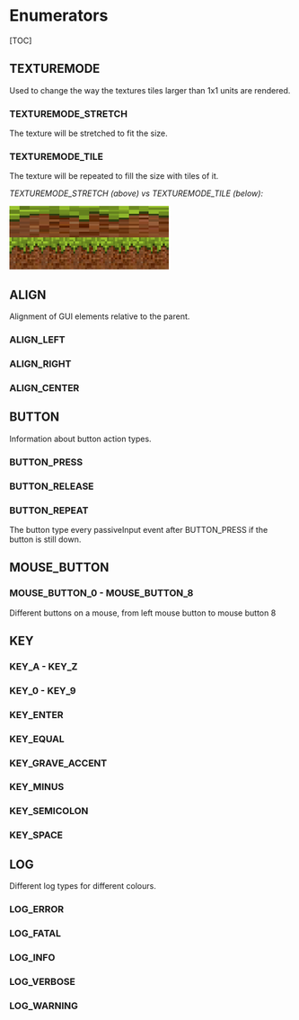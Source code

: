 # Enumerators

[TOC]

## TEXTUREMODE

Used to change the way the textures tiles larger than 1x1 units are rendered.

### TEXTUREMODE_STRETCH

The texture will be stretched to fit the size.

### TEXTUREMODE_TILE

The texture will be repeated to fill the size with tiles of it.

*TEXTUREMODE_STRETCH (above) vs TEXTUREMODE_TILE (below):*

![texturemodeexample](images\texturemodeexample.png) 

## ALIGN

Alignment of GUI elements relative to the parent.

### ALIGN_LEFT

### ALIGN_RIGHT

### ALIGN_CENTER

## BUTTON

Information about button action types.

### BUTTON_PRESS

### BUTTON_RELEASE

### BUTTON_REPEAT

The button type every passiveInput event after BUTTON_PRESS if the button is still down.

## MOUSE_BUTTON

### MOUSE_BUTTON_0 - MOUSE_BUTTON_8

Different buttons on a mouse, from left mouse button to mouse button 8

## KEY

### KEY_A - KEY_Z

### KEY_0 - KEY_9

### KEY_ENTER

### KEY_EQUAL

### KEY_GRAVE_ACCENT

### KEY_MINUS

### KEY_SEMICOLON

### KEY_SPACE

## LOG

Different log types for different colours.

### LOG_ERROR

### LOG_FATAL

### LOG_INFO

### LOG_VERBOSE

### LOG_WARNING





